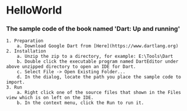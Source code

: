HelloWorld
==========
### The sample code of the book named 'Dart: Up and running'
	1. Preparation
		a. Download Google Dart from [Here](https://www.dartlang.org)
	2. Installation
		a. Unzip the zip to a directory, for example: E:\Tools\Dart
  		b. Double click the executable program named DartEditor under above unzipped directory to open an IDE for Dart.
  		c. Select File -> Open Existing Folder...
  		d. In the dialog, locate the path you place the sample code to import.
	3. Run
  		a. Right click one of the source files that shown in the Files view which is on left on the IDE.
  		b. In the context menu, click the Run to run it.
